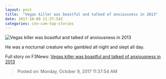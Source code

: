 ```yaml
---
layout: post
title:  "Vegas killer was boastful and talked of anxiousness in 2013"
date: 2017-10-09 11:37:54Z
categories: cnn-com-top-stories
---
```


![Vegas killer was boastful and talked of anxiousness in 2013](http://i2.cdn.cnn.com/cnnnext/dam/assets/171003093253-cnnee-pkg-ana-maria-luengo-quin-era-stephen-paddock-el-psicopata-de-las-vegas-00002015-super-tease.jpg)

He was a nocturnal creature who gambled all night and slept all day.


Full story on F3News: [Vegas killer was boastful and talked of anxiousness in 2013](http://www.f3nws.com/n/PZ2pNG)

> Posted on: Monday, October 9, 2017 11:37:54 AM
